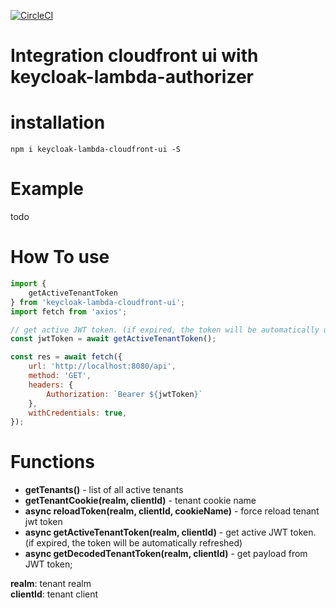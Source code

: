 [![CircleCI](https://circleci.com/gh/vzakharchenko/keycloak-lambda-cloudfront-ui.svg?style=svg)](https://circleci.com/gh/vzakharchenko/keycloak-lambda-cloudfront-ui)
# Integration cloudfront ui with keycloak-lambda-authorizer

# installation
```
npm i keycloak-lambda-cloudfront-ui -S
```
# Example
todo
# How To use

```javascript
import {
    getActiveTenantToken
} from 'keycloak-lambda-cloudfront-ui';
import fetch from 'axios';

// get active JWT token. (if expired, the token will be automatically updated)
const jwtToken = await getActiveTenantToken();

const res = await fetch({
    url: 'http://localhost:8080/api',
    method: 'GET',
    headers: {
        Authorization: `Bearer ${jwtToken}`
    },
    withCredentials: true,
});
```

# Functions

- **getTenants()** - list of all active tenants
- **getTenantCookie(realm, clientId)** - tenant cookie name
- **async reloadToken(realm, clientId, cookieName)** - force reload tenant jwt token
- **async getActiveTenantToken(realm, clientId)** - get active JWT token. (if expired, the token will be automatically refreshed)
- **async getDecodedTenantToken(realm, clientId)** - get payload from  JWT token;

**realm**: tenant realm  
**clientId**: tenant client
